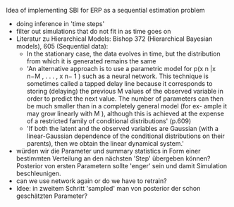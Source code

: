 Idea of implementing SBI for ERP as a sequential estimation problem

- doing inference in 'time steps'
- filter out simulations that do not fit in as time goes on
- Literatur zu Hierarchical Models: Bishop 372 (Hierarchical Bayesian models), 605 (Sequential data):
   - In the stationary case, the data evolves in time, but the distribution from
     which it is generated remains the same
   - 'An alternative approach is to use a parametric model for
     p(x n |x n−M , . . . , x n− 1 ) such as a neural network. This technique is sometimes
     called a tapped delay line because it corresponds to storing (delaying) the previous
     M values of the observed variable in order to predict the next value. The number
     of parameters can then be much smaller than in a completely general model (for ex-
     ample it may grow linearly with M ), although this is achieved at the expense of a
     restricted family of conditional distributions' (p.609)
   - 'If both the latent and the observed variables are Gaussian (with
     a linear-Gaussian dependence of the conditional distributions on their parents), then
     we obtain the linear dynamical system.'
- würden wir die Parameter und summary statistics in Form einer bestimmten Verteilung an den nächsten 'Step' übergeben können? Posterior von ersten Parametern sollte 'enger' sein und damit Simulation beschleunigen. 
- can we use network again or do we have to retrain?
- Idee: in zweitem Schritt 'sampled' man von posterior der schon geschätzten Parameter?
